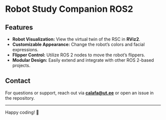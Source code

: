 # Robot Study Companion ROS2
## Features

- **Robot Visualization:** View the virtual twin of the RSC in **RViz2**.
- **Customizable Appearance:** Change the robot’s colors and facial expressions.
- **Flipper Control:** Utilize ROS 2 nodes to move the robot’s flippers.
- **Modular Design:** Easily extend and integrate with other ROS 2-based projects.


## Contact

For questions or support, reach out via [**c**](mailto\:your.email@example.com)[**alafa@ut.ee**](mailto\:alafa@ut.ee) or open an issue in the repository.

---

Happy coding! 🚀


